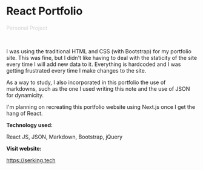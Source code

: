 # <span className="page__title"> React Portfolio</span>

<span style="color: lightgrey">Personal Project</span>

&nbsp;

<span className="page__content">
I was using the traditional HTML and CSS (with Bootstrap) for my portfolio site. This was fine, but I didn't like having to deal with the staticity of the site every time I will add new data to it. Everything is hardcoded and I was getting frustrated every time I make changes to the site.

As a way to study, I also incorporated in this portfolio the use of markdowns, such as the one I used writing this note and the use of JSON for dynamicity.

I'm planning on recreating this portfolio website using Next.js once I get the hang of React.

**Technology used:**

React JS, JSON, Markdown, Bootstrap, jQuery

**Visit website:**

<a href="https://serking.tech" target="_blank" style="color: white;">https://serking.tech</a>

</span>
